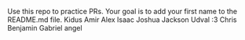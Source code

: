 Use this repo to practice PRs. Your goal is to add your first name to the README.md file.
Kidus
Amir
Alex
Isaac
Joshua
Jackson
Udval :3
Chris
Benjamin
Gabriel
angel
